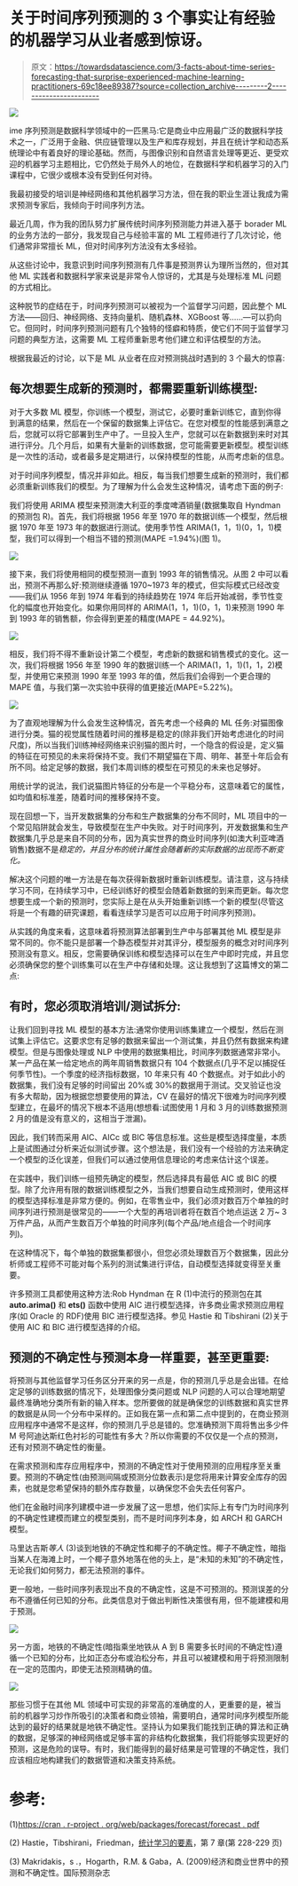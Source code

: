 # 关于时间序列预测的 3 个事实让有经验的机器学习从业者感到惊讶。

> 原文：<https://towardsdatascience.com/3-facts-about-time-series-forecasting-that-surprise-experienced-machine-learning-practitioners-69c18ee89387?source=collection_archive---------2----------------------->

![](img/e736827fe7700afa67ca45ea727731b9.png)

ime 序列预测是数据科学领域中的一匹黑马:它是商业中应用最广泛的数据科学技术之一，广泛用于金融、供应链管理以及生产和库存规划，并且在统计学和动态系统理论中有着良好的理论基础。然而，与图像识别和自然语言处理等更近、更受欢迎的机器学习主题相比，它仍然处于局外人的地位，在数据科学和机器学习的入门课程中，它很少或根本没有受到任何对待。

我最初接受的培训是神经网络和其他机器学习方法，但在我的职业生涯让我成为需求预测专家后，我倾向于时间序列方法。

最近几周，作为我的团队努力扩展传统时间序列预测能力并进入基于 borader ML 的业务方法的一部分，我发现自己与经验丰富的 ML 工程师进行了几次讨论，他们通常非常擅长 ML，但对时间序列方法没有太多经验。

从这些讨论中，我意识到时间序列预测有几件事是预测界认为理所当然的，但对其他 ML 实践者和数据科学家来说是非常令人惊讶的，尤其是与处理标准 ML 问题的方式相比。

这种脱节的症结在于，时间序列预测可以被视为一个监督学习问题，因此整个 ML 方法——回归、神经网络、支持向量机、随机森林、XGBoost 等……—可以扔向它。但同时，时间序列预测问题有几个独特的怪癖和特质，使它们不同于监督学习问题的典型方法，这需要 ML 工程师重新思考他们建立和评估模型的方法。

根据我最近的讨论，以下是 ML 从业者在应对预测挑战时遇到的 3 个最大的惊喜:

## 每次想要生成新的预测时，都需要重新训练模型:

对于大多数 ML 模型，你训练一个模型，测试它，必要时重新训练它，直到你得到满意的结果，然后在一个保留的数据集上评估它。在您对模型的性能感到满意之后，您就可以将它部署到生产中了。一旦投入生产，您就可以在新数据到来时对其进行评分。几个月后，如果有大量新的训练数据，您可能需要更新模型。模型训练是一次性的活动，或者最多是定期进行，以保持模型的性能，从而考虑新的信息。

对于时间序列模型，情况并非如此。相反，每当我们想要生成新的预测时，我们都必须重新训练我们的模型。为了理解为什么会发生这种情况，请考虑下面的例子:

我们将使用 ARIMA 模型来预测澳大利亚的季度啤酒销量(数据集取自 Hyndman 的预测包 R)。首先，我们将根据 1956 年至 1970 年的数据训练一个模型，然后根据 1970 年至 1973 年的数据进行测试。使用季节性 ARIMA(1，1，1)(0，1，1)模型，我们可以得到一个相当不错的预测(MAPE =1.94%)(图 1)。

![](img/f61461861979886c96a5e953fc8e6326.png)

接下来，我们将使用相同的模型预测一直到 1993 年的销售情况。从图 2 中可以看出，预测不再那么好:预测继续遵循 1970~1973 年的模式，但实际模式已经改变——我们从 1956 年到 1974 年看到的持续趋势在 1974 年后开始减弱，季节性变化的幅度也开始变化。如果你用同样的 ARIMA(1，1，1)(0，1，1)来预测 1990 年到 1993 年的销售额，你会得到更差的精度(MAPE = 44.92%)。

![](img/9ef98f74ede17f944a6cc35c3d8dece1.png)

相反，我们将不得不重新设计第二个模型，考虑新的数据和销售模式的变化。这一次，我们将根据 1956 年至 1990 年的数据训练一个 ARIMA(1，1，1)(1，1，2)模型，并使用它来预测 1990 年至 1993 年的值，然后我们会得到一个更合理的 MAPE 值，与我们第一次实验中获得的值更接近(MAPE=5.22%)。

![](img/7268001551521e132f166b5f13e10e61.png)

为了直观地理解为什么会发生这种情况，首先考虑一个经典的 ML 任务:对猫图像进行分类。猫的视觉属性随着时间的推移是稳定的(除非我们开始考虑进化的时间尺度)，所以当我们训练神经网络来识别猫的图片时，一个隐含的假设是，定义猫的特征在可预见的未来将保持不变。我们不期望猫在下周、明年、甚至十年后会有所不同。给定足够的数据，我们本周训练的模型在可预见的未来也足够好。

用统计学的说法，我们说猫图片特征的分布是一个平稳分布，这意味着它的属性，如均值和标准差，随着时间的推移保持不变。

现在回想一下，当开发数据集的分布和生产数据集的分布不同时，ML 项目中的一个常见陷阱就会发生，导致模型在生产中失败。对于时间序列，开发数据集和生产数据集几乎总是来自不同的分布，因为真实世界的商业时间序列(如澳大利亚啤酒销售)数据不是*稳定的，并且分布的统计属性会随着新的实际数据的出现而不断变化。*

解决这个问题的唯一方法是在每次获得新数据时重新训练模型。请注意，这与持续学习不同，在持续学习中，已经训练好的模型会随着新数据的到来而更新。每次您想要生成一个新的预测时，您实际上是在从头开始重新训练一个新的模型(尽管这将是一个有趣的研究课题，看看连续学习是否可以应用于时间序列预测)。

从实践的角度来看，这意味着将预测算法部署到生产中与部署其他 ML 模型是非常不同的。你不能只是部署一个静态模型并对其评分，模型服务的概念对时间序列预测没有意义。相反，您需要确保训练和模型选择可以在生产中即时完成，并且您必须确保您的整个训练集可以在生产中存储和处理。这让我想到了这篇博文的第二点:

## 有时，您必须取消培训/测试拆分:

让我们回到寻找 ML 模型的基本方法:通常你使用训练集建立一个模型，然后在测试集上评估它。这要求您有足够的数据来留出一个测试集，并且仍然有数据来构建模型。但是与图像处理或 NLP 中使用的数据集相比，时间序列数据通常非常小。某一产品在某一给定地点的两年周销售数据只有 104 个数据点(几乎不足以捕捉任何季节性)。一个季度的经济指标数据，10 年来只有 40 个数据点。对于如此小的数据集，我们没有足够的时间留出 20%或 30%的数据用于测试。交叉验证也没有多大帮助，因为根据您想要使用的算法，CV 在最好的情况下很难为时间序列模型建立，在最坏的情况下根本不适用(想想看:试图使用 1 月和 3 月的训练数据预测 2 月的值是没有意义的，这相当于泄漏)。

因此，我们转而采用 AIC、AICc 或 BIC 等信息标准。这些是模型选择度量，本质上是试图通过分析来近似测试步骤。这个想法是，我们没有一个经验的方法来确定一个模型的泛化误差，但我们可以通过使用信息理论的考虑来估计这个误差。

在实践中，我们训练一组预先确定的模型，然后选择具有最低 AIC 或 BIC 的模型。除了允许用有限的数据训练模型之外，当我们想要自动生成预测时，使用这样的模型选择标准是非常方便的。例如，在零售业中，我们必须对数百万个单独的时间序列进行预测是很常见的——一个大型的再培训者将在数百个地点运送 2 万~ 3 万件产品，从而产生数百万个单独的时间序列(每个产品/地点组合一个时间序列)。

在这种情况下，每个单独的数据集都很小，但您必须处理数百万个数据集，因此分析师或工程师不可能对每个系列的测试集进行评估，自动模型选择就变得至关重要。

许多预测工具都使用这种方法:Rob Hyndman 在 R (1)中流行的预测包在其 **auto.arima()** 和 **ets()** 函数中使用 AIC 进行模型选择，许多商业需求预测应用程序(如 Oracle 的 RDF)使用 BIC 进行模型选择。参见 Hastie 和 Tibshirani (2)关于使用 AIC 和 BIC 进行模型选择的介绍。

## 预测的不确定性与预测本身一样重要，甚至更重要:

将预测与其他监督学习任务区分开来的另一点是，你的预测几乎总是会出错。在给定足够的训练数据的情况下，处理图像分类问题或 NLP 问题的人可以合理地期望最终准确地分类所有新的输入样本。您所要做的就是确保您的训练数据和真实世界的数据是从同一个分布中采样的。正如我在第一点和第二点中提到的，在商业预测应用程序中通常不是这样，你的预测几乎总是错的。您准确预测下周将售出多少件 M 号阿迪达斯红色衬衫的可能性有多大？所以你需要的不仅仅是一个点的预测，还有对预测不确定性的衡量。

在需求预测和库存应用程序中，预测的不确定性对于使用预测的应用程序至关重要。预测的不确定性(由预测间隔或预测分位数表示)是您将用来计算安全库存的因素，也就是您希望保持的额外库存数量，以确保您不会失去任何客户。

他们在金融时间序列建模中进一步发展了这一思想，他们实际上有专门为时间序列的不确定性建模而建立的模型类别，而不是时间序列本身，如 ARCH 和 GARCH 模型。

马里达吉斯*等人* (3)谈到地铁的不确定性和椰子的不确定性。椰子不确定性，暗指当某人在海滩上时，一个椰子意外地落在他的头上，是“未知的未知”的不确定性，无论我们如何努力，都无法预测的事件。

更一般地，一些时间序列表现出不良的不确定性，这是不可预测的。预测误差的分布不遵循任何已知的分布。此类信息对于做出判断性决策很有用，但不能建模和用于预测。

![](img/84ae1207ff549d961bd6642d89aba64a.png)

另一方面，地铁的不确定性(暗指乘坐地铁从 A 到 B 需要多长时间的不确定性)遵循一个已知的分布，比如正态分布或泊松分布，并且可以被建模和用于将预测限制在一定的范围内，即使无法预测精确的值。

![](img/0c9a1b367c8538c79498fa5e54c7ba40.png)

那些习惯于在其他 ML 领域中可实现的非常高的准确度的人，更重要的是，被当前的机器学习炒作所吸引的决策者和商业领袖，需要明白，通常时间序列模型所能达到的最好的结果就是地铁不确定性。坚持认为如果我们能找到正确的算法和正确的数据，足够深的神经网络或足够丰富的非结构化数据集，我们将能够实现更好的预测，这是危险的误导。有时，我们能得到的最好结果是可管理的不确定性，我们应该相应地构建我们的数据管道和决策支持系统。

# **参考:**

(1)[https://cran . r-project . org/web/packages/forecast/forecast . pdf](https://cran.r-project.org/web/packages/forecast/forecast.pdf)

(2) Hastie，Tibshirani，Friedman，[统计学习的要素](http://statweb.stanford.edu/~tibs/ElemStatLearn/)，第 7 章(第 228-229 页)

(3) Makridakis，s .，Hogarth，R.M. & Gaba，A. (2009)经济和商业世界中的预测和不确定性。国际预测杂志